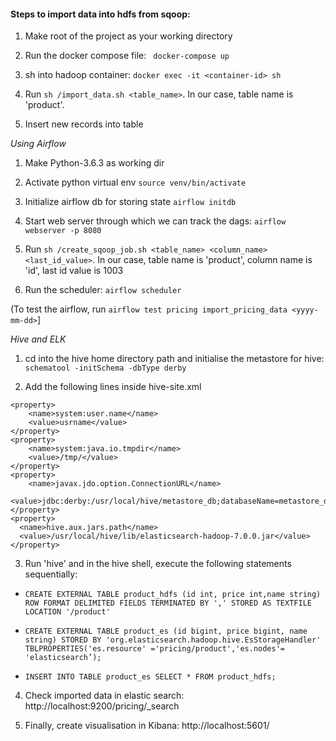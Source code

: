 #### Steps to import data into hdfs from sqoop:

1. Make root of the project as your working directory

2. Run the docker compose file: ` docker-compose up`
           
3. sh into hadoop container: `docker exec -it <container-id> sh`

4. Run `sh /import_data.sh <table_name>`. In our case, table name is 'product'.

5. Insert new records into table

*Using Airflow*

1. Make Python-3.6.3 as working dir 

2. Activate python virtual env `source venv/bin/activate`

3. Initialize airflow db for storing state `airflow initdb`

4. Start web server through which we can track the dags: `airflow webserver -p 8080`

5. Run `sh /create_sqoop_job.sh <table_name> <column_name> <last_id_value>`. In our case, table name is 'product', column name is 'id', last id value is 1003

6. Run the scheduler: `airflow scheduler`

(To test the airflow, run `airflow test pricing import_pricing_data <yyyy-mm-dd>`]

*Hive and ELK*

1. cd into the hive home directory path and initialise the metastore for hive:
    `schematool -initSchema -dbType derby`
    
2. Add the following lines inside hive-site.xml

```
<property>
    <name>system:user.name</name>
    <value>usrname</value>
</property>
<property>
    <name>system:java.io.tmpdir</name>
    <value>/tmp/</value>
</property>
<property>
    <name>javax.jdo.option.ConnectionURL</name>
    <value>jdbc:derby:/usr/local/hive/metastore_db;databaseName=metastore_db;create=true</value>
</property>
<property>
  <name>hive.aux.jars.path</name>
  <value>/usr/local/hive/lib/elasticsearch-hadoop-7.0.0.jar</value>
</property>
```
3. Run 'hive' and in the hive shell, execute the following statements sequentially:

- `CREATE EXTERNAL TABLE product_hdfs (id int, price int,name string) ROW FORMAT DELIMITED FIELDS TERMINATED BY ',' STORED AS TEXTFILE LOCATION '/product'`

- `CREATE EXTERNAL TABLE product_es (id bigint, price bigint, name string) STORED BY 'org.elasticsearch.hadoop.hive.EsStorageHandler' TBLPROPERTIES('es.resource' ='pricing/product','es.nodes'= 'elasticsearch’);`

- `INSERT INTO TABLE product_es SELECT * FROM product_hdfs;`

4. Check imported data in elastic search: http://localhost:9200/pricing/_search

5. Finally, create visualisation in Kibana: http://localhost:5601/
